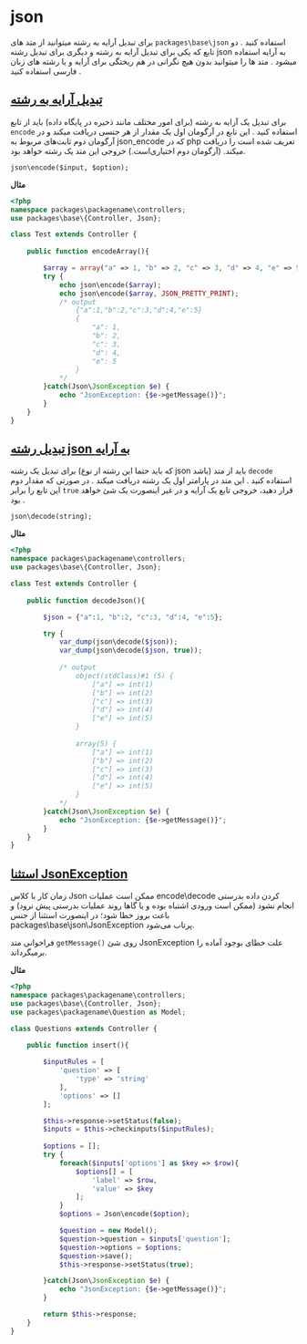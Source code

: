 # json
برای تبدیل آرایه به رشته میتوانید از متد های `packages\base\json`  استفاده کنید . دو تابع  که یکی برای تبدیل آرایه به رشته و دیگری برای تبدیل رشته json به آرایه استفاده میشود .
متد ها را میتوانید بدون هیچ نگرانی در هم ریختگی برای آرایه و یا رشته های زبان فارسی استفاده کنید .

## [تبدیل آرایه به رشته](#encode)
برای تبدیل یک آرایه به رشته (برای امور مختلف مانند ذخیره در پایگاه داده) باید از تابع `encode` استفاده کنید . این تابع در آرگومان اول یک مقدار از هر جنسی دریافت میکند و در آرگومان دوم ثابت‌های مربوط به json_encode که در php تعریف شده است را دریافت میکند. (آرگومان دوم اختیاری‌است.) خروجی این متد یک رشته خواهد بود.

	json\encode($input, $option);

**مثال**
```php
<?php
namespace packages\packagename\controllers;
use packages\base\{Controller, Json};

class Test extends Controller {
    
    public function encodeArray(){

        $array = array("a" => 1, "b" => 2, "c" => 3, "d" => 4, "e" => 5);
        try {
            echo json\encode($array);
            echo json\encode($array, JSON_PRETTY_PRINT);
            /* output
                {"a":1,"b":2,"c":3,"d":4,"e":5}
                {
                    "a": 1,
                    "b": 2,
                    "c": 3,
                    "d": 4,
                    "e": 5
                }
            */
        }catch(Json\JsonException $e) {
            echo "JsonException: {$e->getMessage()}";
        }
    }
}
```

## [تبدیل رشته json به آرایه](#decode)
برای تبدیل یک رشته (که باید حتما این رشته از نوع json باشد) باید از متد `decode` استفاده کنید . این متد در پارامتر اول یک رشته دریافت میکند . در صورتی که مقدار دوم این تابع را برابر `true` قرار دهید، خروجی تابع یک آرایه و در غیر اینصورت یک شئ خواهد بود .

	json\decode(string);

**مثال**
```php
<?php
namespace packages\packagename\controllers;
use packages\base\{Controller, Json};

class Test extends Controller {
    
    public function decodeJson(){

		$json = {"a":1, "b":2, "c":3, "d":4, "e":5};

        try {
            var_dump(json\decode($json));
            var_dump(json\decode($json, true));
    
            /* output
                object(stdClass)#1 (5) {
                    ["a"] => int(1)
                    ["b"] => int(2)
                    ["c"] => int(3)
                    ["d"] => int(4)
                    ["e"] => int(5)
                }
        
                array(5) {
                    ["a"] => int(1)
                    ["b"] => int(2)
                    ["c"] => int(3)
                    ["d"] => int(4)
                    ["e"] => int(5)
                }
            */
        }catch(Json\JsonException $e) {
            echo "JsonException: {$e->getMessage()}";
        }
    }
}
```

## [استثنا JsonException](#json_exception)
زمان کار با کلاس Json ممکن است عملیات encode\decode کردن داده بدرستی انجام نشود (ممکن است ورودی اشتباه بوده و یا گاها روند عملیات بدرستی پیش نرود) و باعث بروز خطا شود؛ در اینصورت استثنا از جنس packages\base\json\JsonException پرتاب می‌شود.

فراخوانی متد `getMessage()` روی شئ JsonException علت خطای بوجود آماده را برمیگرداند.

**مثال**
```php
<?php
namespace packages\packagename\controllers;
use packages\base\{Controller, Json};
use packages\packagename\Question as Model;

class Questions extends Controller {
    
    public function insert(){

		$inputRules = [
			'question' => [
				'type' => 'string'
			],
			'options' => []
		];

		$this->response->setStatus(false);
		$inputs = $this->checkinputs($inputRules);
		
        $options = [];
        try {
            foreach($inputs['options'] as $key => $row){
                $options[] = [	
                    'label' => $row,
                    'value' => $key	
                ];
            }   
            $options = Json\encode($option);

            $question = new Model();
            $question->question = $inputs['question'];
            $question->options = $options;
            $question->save();
            $this->response->setStatus(true);

        }catch(Json\JsonException $e) {
            echo "JsonException: {$e->getMessage()}";
        }

        return $this->response;
	}
}
```